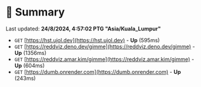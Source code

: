 # 📖 Summary
Last updated: **24/8/2024, 4:57:02 PTG "Asia/Kuala_Lumpur"**

- `GET` [https://hst.ujol.dev](https://hst.ujol.dev) - **Up** (595ms)
- `GET` [https://reddviz.deno.dev/gimme](https://reddviz.deno.dev/gimme) - **Up** (1356ms)
- `GET` [https://reddviz.amar.kim/gimme](https://reddviz.amar.kim/gimme) - **Up** (604ms)
- `GET` [https://dumb.onrender.com](https://dumb.onrender.com) - **Up** (243ms)
